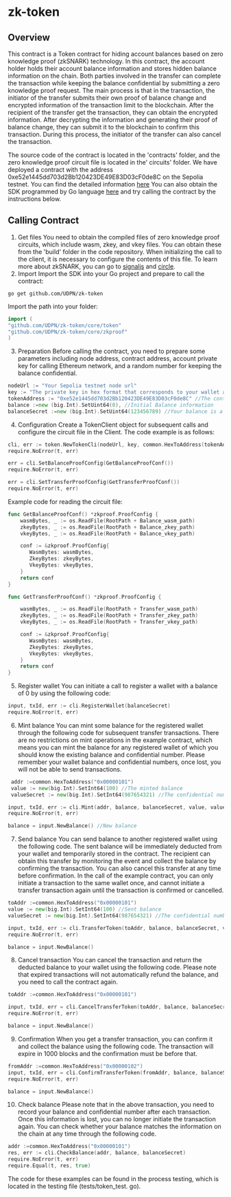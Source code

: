 # zk-token

## Overview

This contract is a Token contract for hiding account balances based on zero knowledge proof (zkSNARK) technology.
In this contract, the account holder holds their account balance information and stores hidden balance information on the chain.
Both parties involved in the transfer can complete the transaction while keeping the balance confidential by submitting a zero knowledge proof request.
The main process is that in the transaction, the initiator of the transfer submits their own proof of balance change and encrypted information of the transaction limit to the blockchain.
After the recipient of the transfer get the transaction, they can obtain the encrypted information. After decrypting the information and generating their proof of balance change, they can submit it to the blockchain to confirm this transaction.
During this process, the initiator of the transfer can also cancel the transaction.  

The source code of the contract is located in the 'contracts' folder, and the zero knowledge proof circuit file is located in the' circuits' folder.
We have deployed a contract with the address  0xe52e1445dd703d2Bb120423DE49E83D03cF0de8C on the Sepolia testnet.
You can find the detailed information [here](https://sepolia.etherscan.io/address/0xe52e1445dd703d2bb120423de49e83d03cf0de8c )
You can also obtain the SDK programmed by Go language [here](https://github.com/UDPN/zk-token) and try calling the contract by the instructions below.

## Calling Contract
1. Get files
   You need to obtain the compiled files of zero knowledge proof circuits, which include wasm, zkey, and vkey files.
   You can obtain these from the 'build' folder in the code repository. When initializing the call to the client, it is necessary to configure the contents of this file. To learn more about zkSNARK, you can go to [signaljs]( https://github.com/iden3/snarkjs) and [circle](https://docs.circom.io/).
2. Import
   Import the SDK into your Go project and prepare to call the contract:
```shell
go get github.com/UDPN/zk-token
```
Import the path into your folder:
```go
import (
"github.com/UDPN/zk-token/core/token"
"github.com/UDPN/zk-token/core/zkproof"
)
```

3. Preparation
   Before calling the contract, you need to prepare some parameters including node address, contract address, account private key for calling Ethereum network, and a random number for keeping the balance confidential.
```go
nodeUrl := "Your Sepolia testnet node url"
key := "The private key in hex format that corresponds to your wallet address"
tokenAddress := "0xe52e1445dd703d2Bb120423DE49E83D03cF0de8C" //The contract address deployed in the Sepolia testnet
balance :=new (big.Int).SetUint64(0), //Initial Balance information
balanceSecret :=new (big.Int).SetUint64(123456789) //Your balance is a random confidential number, with a byte length of no more than 32 bits
```

4. Configuration
   Create a TokenClient object for subsequent calls and configure the circuit file in the Client.
   The code example is as follows:
```go
cli, err := token.NewTokenCli(nodeUrl, key, common.HexToAddress(tokenAddress))
require.NoError(t, err)

err = cli.SetBalanceProofConfig(GetBalanceProofConf())
require.NoError(t, err)

err = cli.SetTransferProofConfig(GetTransferProofConf())
require.NoError(t, err)
```

Example code for reading the circuit file:

```go
func GetBalanceProofConf() *zkproof.ProofConfig {
    wasmBytes, _ := os.ReadFile(RootPath + Balance_wasm_path)
    zkeyBytes, _ := os.ReadFile(RootPath + Balance_zkey_path)
    vkeyBytes, _ := os.ReadFile(RootPath + Balance_vkey_path)

    conf := &zkproof.ProofConfig{
       WasmBytes: wasmBytes,
       ZkeyBytes: zkeyBytes,
       VkeyBytes: vkeyBytes,
    }
    return conf
}

func GetTransferProofConf() *zkproof.ProofConfig {

    wasmBytes, _ := os.ReadFile(RootPath + Transfer_wasm_path)
    zkeyBytes, _ := os.ReadFile(RootPath + Transfer_zkey_path)
    vkeyBytes, _ := os.ReadFile(RootPath + Transfer_vkey_path)

    conf := &zkproof.ProofConfig{
       WasmBytes: wasmBytes,
       ZkeyBytes: zkeyBytes,
       VkeyBytes: vkeyBytes,
    }
    return conf
}
```
5. Register wallet
   You can initiate a call to register a wallet with a balance of 0 by using the following code:

```go
input, txId, err := cli.RegisterWallet(balanceSecret)
require.NoError(t, err)
```

6. Mint balance
   You can mint some balance for the registered wallet through the following code for subsequent transfer transactions. There are no restrictions on mint operations in the example contract, which means you can mint the balance for any registered wallet of which you should know the existing balance and confidential number. Please remember your wallet balance and confidential numbers, once lost, you will not be able to send transactions.

```go
 addr :=common.HexToAddress("0x00000101")
 value := new(big.Int).SetInt64(100) //The minted balance
 valueSecret := new(big.Int).SetInt64(987654321) //The confidential number of value, which is a random number

input, txId, err := cli.Mint(addr, balance, balanceSecret, value, valueSecret)
require.NoError(t, err)

balance = input.NewBalance() //New balance
```
7. Send balance
   You can send balance to another registered wallet using the following code. The sent balance will be immediately deducted from your wallet and temporarily stored in the contract. The recipient can obtain this transfer by monitoring the event and collect the balance by confirming the transaction. You can also cancel this transfer at any time before confirmation. In the call of the example contract, you can only initiate a transaction to the same wallet once, and cannot initiate a transfer transaction again until the transaction is confirmed or cancelled.

```go
toAddr :=common.HexToAddress("0x00000101")
value := new(big.Int).SetInt64(100) //Sent balance
valueSecret := new(big.Int).SetInt64(987654321) //The confidential number of value, which is a random number

input, txId, err := cli.TransferToken(toAddr, balance, balanceSecret, value, valueSecret)
require.NoError(t, err)

balance = input.NewBalance()
```

8. Cancel transaction
   You can cancel the transaction and return the deducted balance to your wallet using the following code. Please note that expired transactions will not automatically refund the balance, and you need to call the contract again.

```go
toAddr :=common.HexToAddress("0x00000101")

input, txId, err = cli.CancelTransferToken(toAddr, balance, balanceSecret)
require.NoError(t, err)

balance = input.NewBalance()
```

9. Confirmation
   When you get a transfer transaction, you can confirm it and collect the balance using the following code. The transaction will expire in 1000 blocks and the confirmation must be before that.

```go
fromAddr :=common.HexToAddress("0x00000102")
input, txId, err = cli.ConfirmTransferToken(fromAddr, balance, balanceSecret)
require.NoError(t, err)

balance = input.NewBalance()
```

10. Check balance
    Please note that in the above transaction, you need to record your balance and confidential number after each transaction. Once this information is lost, you can no longer initiate the transaction again. You can check whether your balance matches the information on the chain at any time through the following code.

```go
addr :=common.HexToAddress("0x00000101")
res, err := cli.CheckBalance(addr, balance, balanceSecret)
require.NoError(t, err)
require.Equal(t, res, true)
```

The code for these examples can be found in the process testing, which is located in the testing file (tests/token_test. go).




